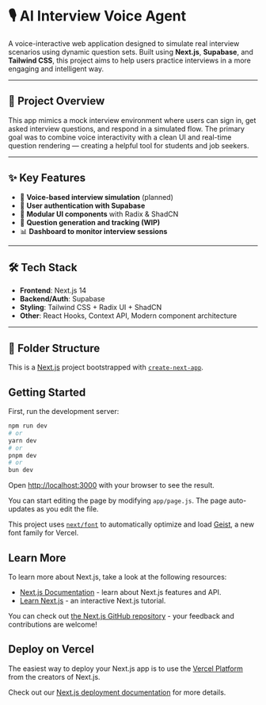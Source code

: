 # 🎙️ AI Interview Voice Agent

A voice-interactive web application designed to simulate real interview scenarios using dynamic question sets. Built using **Next.js**, **Supabase**, and **Tailwind CSS**, this project aims to help users practice interviews in a more engaging and intelligent way.

---

## 🚀 Project Overview

This app mimics a mock interview environment where users can sign in, get asked interview questions, and respond in a simulated flow. The primary goal was to combine voice interactivity with a clean UI and real-time question rendering — creating a helpful tool for students and job seekers.

---

## ✨ Key Features

- 🎤 **Voice-based interview simulation** (planned)
- 🔐 **User authentication with Supabase**
- 🧩 **Modular UI components** with Radix & ShadCN
- 🧠 **Question generation and tracking (WIP)**
- 📊 **Dashboard to monitor interview sessions**

---

## 🛠 Tech Stack

- **Frontend**: Next.js 14
- **Backend/Auth**: Supabase
- **Styling**: Tailwind CSS + Radix UI + ShadCN
- **Other**: React Hooks, Context API, Modern component architecture

---

## 📁 Folder Structure






This is a [Next.js](https://nextjs.org) project bootstrapped with [`create-next-app`](https://github.com/vercel/next.js/tree/canary/packages/create-next-app).

## Getting Started

First, run the development server:

```bash
npm run dev
# or
yarn dev
# or
pnpm dev
# or
bun dev
```

Open [http://localhost:3000](http://localhost:3000) with your browser to see the result.

You can start editing the page by modifying `app/page.js`. The page auto-updates as you edit the file.

This project uses [`next/font`](https://nextjs.org/docs/app/building-your-application/optimizing/fonts) to automatically optimize and load [Geist](https://vercel.com/font), a new font family for Vercel.

## Learn More

To learn more about Next.js, take a look at the following resources:

- [Next.js Documentation](https://nextjs.org/docs) - learn about Next.js features and API.
- [Learn Next.js](https://nextjs.org/learn) - an interactive Next.js tutorial.

You can check out [the Next.js GitHub repository](https://github.com/vercel/next.js) - your feedback and contributions are welcome!

## Deploy on Vercel

The easiest way to deploy your Next.js app is to use the [Vercel Platform](https://vercel.com/new?utm_medium=default-template&filter=next.js&utm_source=create-next-app&utm_campaign=create-next-app-readme) from the creators of Next.js.

Check out our [Next.js deployment documentation](https://nextjs.org/docs/app/building-your-application/deploying) for more details.
